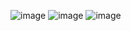 ![image](https://user-images.githubusercontent.com/69108079/116059834-e875a600-a69e-11eb-8de0-77abff421b19.png)
![image](https://user-images.githubusercontent.com/69108079/116059969-0f33dc80-a69f-11eb-9ba0-5dbca45a4c73.png)
![image](https://user-images.githubusercontent.com/69108079/116060025-1a870800-a69f-11eb-8200-ad1026ebc047.png)
